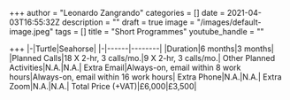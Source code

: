 +++
author = "Leonardo Zangrando"
categories = []
date = 2021-04-03T16:55:32Z
description = ""
draft = true
image = "/images/default-image.jpeg"
tags = []
title = "Short Programmes"
youtube_handle = ""

+++
|-|Turtle|Seahorse|
|-|------|--------|
|Duration|6 months|3 months|
|Planned Calls|18 X 2-hr, 3 calls/mo.|9 X 2-hr, 3 calls/mo.|
Other Planned Activities|N.A.|N.A.|
Extra Email|Always-on, email within 8 work hours|Always-on, email within 16 work hours|
Extra Phone|N.A.|N.A.|
Extra Zoom|N.A.|N.A.|
Total Price (+VAT)|£6,000|£3,500|
